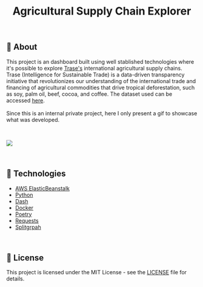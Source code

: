 <h1 align="center"> Agricultural Supply Chain Explorer </h1>
<br>

## :mag_right: About
This project is an dashboard built using well stablished technologies where it's possible to explore [Trase's](https://trase.earth/) international agricultural supply chains. Trase (Intelligence for Sustainable Trade) is a data-driven transparency initiative that revolutionizes our understanding of the international trade and financing of agricultural commodities that drive tropical deforestation, such as soy, palm oil, beef, cocoa, and coffee. The dataset used can be accessed [here](https://www.splitgraph.com/trase-development).
<br>
<br>
Since this is an internal private project, here I only present a gif to showcase what was developed.

<br>

![](https://github.com/tomasoak/agricultural_supply_chain_explorer/blob/0df0d565c2746558a7403e1626e4b0c49512e974/SEIPCS_Explorer_Demo.gif)


<br>

## :rocket: Technologies
- [AWS ElasticBeanstalk](https://aws.amazon.com/elasticbeanstalk/)
- [Python](https://www.python.org/)
- [Dash](https://dash.plotly.com/introduction#:~:text=Dash%20is%20an%20open%20source,Enterprise%20on%20Azure%20Kubernetes%20Service.)
- [Docker](https://www.docker.com/)
- [Poetry](https://python-poetry.org/)
- [Requests](https://requests.readthedocs.io/en/latest/)
- [Splitgrpah](https://www.splitgraph.com/)


<br>

## 📝 License
This project is licensed under the MIT License - see the [LICENSE](LICENSE) file for details.
